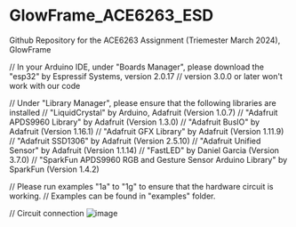 # GlowFrame_ACE6263_ESD
Github Repository for the ACE6263 Assignment (Triemester March 2024), GlowFrame

// In your Arduino IDE, under "Boards Manager", please download the "esp32" by Espressif Systems, version 2.0.17
// version 3.0.0 or later won't work with our code

// Under "Library Manager", please ensure that the following libraries are installed
// "LiquidCrystal" by Arduino, Adafruit (Version 1.0.7)
// "Adafruit APDS9960 Library" by Adafruit (Version 1.3.0)
// "Adafruit BusIO" by Adafruit (Version 1.16.1)
// "Adafruit GFX Library" by Adafruit (Version 1.11.9)
// "Adafruit SSD1306" by Adafruit (Version 2.5.10)
// "Adafruit Unified Sensor" by Adafruit (Version 1.1.14)
// "FastLED" by Daniel Garcia (Version 3.7.0)
// "SparkFun APDS9960 RGB and Gesture Sensor Arduino Library" by SparkFun (Version 1.4.2)

// Please run examples "1a" to "1g" to ensure that the hardware circuit is working.
// Examples can be found in "examples" folder.

// Circuit connection
![image](https://github.com/ASoulNamedLeo/GlowFrame_ACE6263_ESD/assets/127149357/504afcee-0199-4183-b0b6-e7a4dddbdda1)
